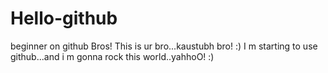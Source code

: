 # Hello-github
beginner on github
Bros!
This is ur bro...kaustubh bro! :)
I m starting to use github...and i m gonna rock this world..yahhoO! :)

